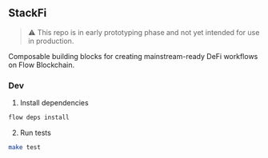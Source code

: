 ## StackFi

> :warning: This repo is in early prototyping phase and not yet intended for use in production.

Composable building blocks for creating mainstream-ready DeFi workflows on Flow Blockchain.

### Dev

1. Install dependencies

  ```sh
  flow deps install
  ```

2. Run tests

  ```sh
  make test
  ```